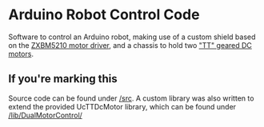 # Arduino Robot Control Code
Software to control an Arduino robot, making use of a custom shield based on the [ZXBM5210 motor driver](https://www.diodes.com/assets/Datasheets/products_inactive_data/ZXBM5210.pdf), and a chassis to hold two ["TT" geared DC motors](https://www.adafruit.com/product/3777). 

## If you're marking this
Source code can be found under [/src](https://github.com/WigglyGull/RobotCode/tree/main/src). A custom library was also written to extend the provided UcTTDcMotor library, which can be found under [/lib/DualMotorControl/](https://github.com/WigglyGull/RobotCode/tree/main/lib/DualMotorControl)